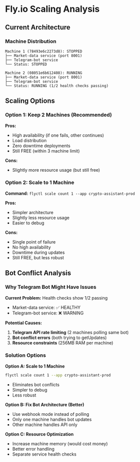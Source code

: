 # Fly.io Scaling Analysis

## Current Architecture

### Machine Distribution
```
Machine 1 (78493e6c2273d8): STOPPED
├── Market-data service (port 8001)
├── Telegram-bot service  
└── Status: STOPPED

Machine 2 (08051e6b612408): RUNNING
├── Market-data service (port 8001)
├── Telegram-bot service
└── Status: RUNNING (1/2 health checks passing)
```

## Scaling Options

### Option 1: Keep 2 Machines (Recommended)
**Pros:**
- High availability (if one fails, other continues)
- Load distribution
- Zero downtime deployments
- Still FREE (within 3 machine limit)

**Cons:**
- Slightly more resource usage (but still free)

### Option 2: Scale to 1 Machine
**Command:** `flyctl scale count 1 --app crypto-assistant-prod`

**Pros:**
- Simpler architecture
- Slightly less resource usage
- Easier to debug

**Cons:**
- Single point of failure
- No high availability
- Downtime during updates
- Still FREE, but less robust

## Bot Conflict Analysis

### Why Telegram Bot Might Have Issues

**Current Problem:** Health checks show 1/2 passing
- Market-data service: ✅ HEALTHY
- Telegram-bot service: ❌ WARNING

**Potential Causes:**
1. **Telegram API rate limiting** (2 machines polling same bot)
2. **Bot conflict errors** (both trying to getUpdates)
3. **Resource constraints** (256MB RAM per machine)

### Solution Options

**Option A: Scale to 1 Machine**
```bash
flyctl scale count 1 --app crypto-assistant-prod
```
- Eliminates bot conflicts
- Simpler to debug
- Less robust

**Option B: Fix Bot Architecture (Better)**
- Use webhook mode instead of polling
- Only one machine handles bot updates
- Other machine handles API only

**Option C: Resource Optimization**
- Increase machine memory (would cost money)
- Better error handling
- Separate service health checks